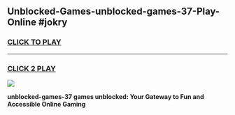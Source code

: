 
## Unblocked-Games-unblocked-games-37-Play-Online #jokry
<h3>
<a href="https://news.freeplayer.one?title=unblocked-games-37&ref=3">CLICK TO PLAY</a></h3>
<hr>

<h3>
<a href="https://news.freeplayer.one?title=unblocked-games-37&ref=3">CLICK 2 PLAY</a>
  
</h3>

<a href="https://news.freeplayer.one?title=unblocked-games-37&ref=3"><img src="https://clearcache.store/games.png"></a>


**unblocked-games-37 games unblocked: Your Gateway to Fun and Accessible Online Gaming**
